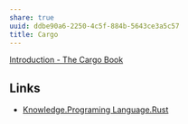 ```yaml
---
share: true
uuid: ddbe90a6-2250-4c5f-884b-5643ce3a5c57
title: Cargo
---
```

[Introduction - The Cargo Book](https://doc.rust-lang.org/cargo/)

## Links

* [Knowledge.Programing Language.Rust](/undefined)